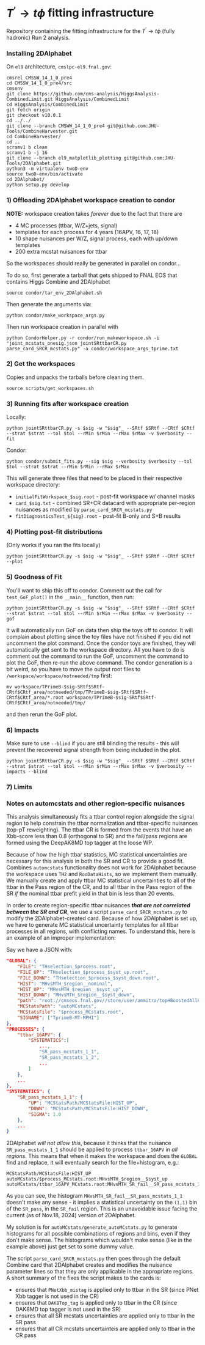 # $T^\prime \to t\phi$ fitting infrastructure

Repository containing the fitting infrastructure for the $T^\prime \to t \phi$ (fully hadronic) Run 2 analysis. 

### Installing 2DAlphabet
On `el9` architecture, `cmslpc-el9.fnal.gov`:


```
cmsrel CMSSW_14_1_0_pre4
cd CMSSW_14_1_0_pre4/src
cmsenv
git clone https://github.com/cms-analysis/HiggsAnalysis-CombinedLimit.git HiggsAnalysis/CombinedLimit
cd HiggsAnalysis/CombinedLimit
git fetch origin
git checkout v10.0.1
cd ../../
git clone --branch CMSWW_14_1_0_pre4 git@github.com:JHU-Tools/CombineHarvester.git
cd CombineHarvester/
cd ..
scramv1 b clean
scramv1 b -j 16
git clone --branch el9_matplotlib_plotting git@github.com:JHU-Tools/2DAlphabet.git
python3 -m virtualenv twoD-env
source twoD-env/bin/activate
cd 2DAlphabet/
python setup.py develop
```


### 1) Offloading 2DAlphabet workspace creation to condor
**NOTE:** workspace creation takes *forever* due to the fact that there are 
* 4 MC processes (ttbar, W/Z+jets, signal)
* templates for each process for 4 years (16APV, 16, 17, 18)
* 10 shape nuisances per W/Z, signal process, each with up/down templates
* 200 extra mcstat nuisances for ttbar 

So the workspaces should really be generated in parallel on condor... 

To do so, first generate a tarball that gets shipped to FNAL EOS that contains Higgs Combine and 2DAlphabet
```
source condor/tar_env_2DAlphabet.sh
```
Then generate the arguments via: 
```
python condor/make_workspace_args.py
```
Then run workspace creation in parallel with 
```
python CondorHelper.py -r condor/run_makeworkspace.sh -i "joint_mcstats_onesig.json jointSRttbarCR.py parse_card_SRCR_mcstats.py" -a condor/workspace_args_tprime.txt
```

### 2) Get the workspaces 

Copies and unpacks the tarballs before cleaning them. 
```
source scripts/get_workspaces.sh
```

### 3) Running fits after workspace creation 

Locally: 
```
python jointSRttbarCR.py -s $sig -w "$sig"_ --SRtf $SRtf --CRtf $CRtf --strat $strat --tol $tol --rMin $rMin --rMax $rMax -v $verbosity --fit 
```

Condor:
```
python condor/submit_fits.py --sig $sig --verbosity $verbosity --tol $tol --strat $strat --rMin $rMin --rMax $rMax 
```

This will generate three files that need to be placed in their respective workspace directory:

* `initialFitWorkspace_$sig.root` - post-fit workspace w/ channel masks 
* `card_$sig.txt` - combined SR+CR datacard with appropriate per-region nuisances as modified by `parse_card_SRCR_mcstats.py`
* `fitDiagnosticsTest_${sig}.root` - post-fit B-only and S+B results 

### 4) Plotting post-fit distributions 

(Only works if you ran the fits locally) 
```
python jointSRttbarCR.py -s $sig -w "$sig"_ --SRtf $SRtf --CRtf $CRtf --plot
```

### 5) Goodness of Fit
You'll want to ship this off to condor. Comment out the call for `test_GoF_plot()` in the `__main__` function, then run: 
```
python jointSRttbarCR.py -s $sig -w "$sig"_ --SRtf $SRtf --CRtf $CRtf --strat $strat --tol $tol --rMin $rMin --rMax $rMax -v $verbosity --gof
```

It will automatically run GoF on data then ship the toys off to condor. It will complain about plotting since the toy files have not finished if you did not uncomment the plot command. Once the condor toys are finished, they will automatically get sent to the workspace directory. All you have to do is comment out the command to run the GoF, uncomment the command to plot the GoF, then re-run the above command. The condor generation is a bit weird, so you have to move the output root files to `/workspace/workspace/notneeded/tmp` first:

```
mv workspace/TPrimeB-$sig-SRtf$SRtf-CRtf$CRtf_area/notneeded/tmp/TPrimeB-$sig-SRtf$SRtf-CRtf$CRtf_area/*.root workspace/TPrimeB-$sig-SRtf$SRtf-CRtf$CRtf_area/notneeded/tmp/
```

and then rerun the GoF plot. 

### 6) Impacts 
Make sure to use `--blind` if you are still blinding the results - this will prevent the recovered signal strength from being included in the plot. 
```
python jointSRttbarCR.py -s $sig -w "$sig"_ --SRtf $SRtf --CRtf $CRtf --strat $strat --tol $tol --rMin $rMin --rMax $rMax -v $verbosity --impacts --blind
```

### 7) Limits 


### Notes on automcstats and other region-specific nuisances

This analysis simultaneously fits a ttbar control region alongside the signal region to help constrain the ttbar normalization and ttbar-specific nuisances (top-pT reweighting). The ttbar CR is formed from the events that have an Xbb-score less than 0.8 (orthogonal to SR) and the fail/pass regions are formed using the DeepAK8MD top tagger at the loose WP. 

Because of how the high ttbar statistics, MC statistical uncertainties are necessary for this analysis in both the SR and CR to provide a good fit. Combines `automcstats` functionality does not work for 2DAlphabet because the workspace uses `TH2` and `RooDataHists`, so we implement them manually. We manually create and apply ttbar MC statistical uncertainties to all of the ttbar in the Pass region of the CR, and to all ttbar in the Pass region of the SR *if* the nominal ttbar prefit yield in that bin is less than 20 events. 

In order to create region-specific ttbar nuisances ***that are not correlated between the SR and CR***, we use a script `parse_card_SRCR_mcstats.py` to modify the 2DAlphabet-created card. Because of how 2DAlphabet is set up, we have to generate MC statistical uncertainty templates for all ttbar processes in all regions, with conflicting names. To understand this, here is an example of an improper implementation:

Say we have a JSON with:
```json
"GLOBAL": {
    "FILE": "THselection_$process.root",
    "FILE_UP": "THselection_$process_$syst_up.root",
    "FILE_DOWN": "THselection_$process_$syst_down.root",
    "HIST": "MHvsMTH_$region__nominal",
    "HIST_UP": "MHvsMTH_$region__$syst_up",
    "HIST_DOWN": "MHvsMTH_$region__$syst_down",
    "path": "root://cmseos.fnal.gov//store/user/ammitra/topHBoostedAllHad/selection",
    "MCStatsPath": "autoMCstats",
    "MCStatsFile": "$process_MCstats.root",
    "SIGNAME": ["TprimeB-MT-MPHI"]
},
"PROCESSES": {
    "ttbar_16APV": {
        "SYSTEMATICS":[
            ...,
            "SR_pass_mcstats_1_1",
            "SR_pass_mcstats_1_2", 
            ...
        ]
    },
    ...
},
"SYSTEMATICS": {
    "SR_pass_mcstats_1_1": {
        "UP": "MCStatsPath/MCStatsFile:HIST_UP",
        "DOWN": "MCStatsPath/MCStatsFile:HIST_DOWN",
        "SIGMA": 1.0
    },
    ...
}
```

2DAlphabet *will not allow this*, because it thinks that the nuisance `SR_pass_mcstats_1_1` should be applied to process `ttbar_16APV` in *all regions*. This means that when it makes the workspace and does the `GLOBAL` find and replace, it will eventually search for the file+histogram, e.g.:

```
MCStatsPath/MCStatsFile:HIST_UP
autoMCstats/$process_MCstats.root:MHvsMTH_$region__$syst_up
autoMCstats/ttbar_16APV_MCstats.root:MHvsMTH_SR_fail__SR_pass_mcstats_1_1
```

As you can see, the histogram `MHvsMTH_SR_fail__SR_pass_mcstats_1_1` doesn't make any sense - it implies a statistical uncertainty on the `(1,1)` bin of the `SR_pass`, in the `SR_fail` region. This is an unavoidable issue facing the current (as of Nov.18, 2024) version of 2DAlphabet. 

My solution is for `autoMCstats/generate_autoMCstats.py` to generate histograms for all possible combinations of regions and bins, even if they don't make sense. The histograms which wouldn't make sense (like in the example above) just get set to some dummy value. 

The script `parse_card_SRCR_mcstats.py` then goes through the default Combine card that 2DAlphabet creates and modifies the nuisance parameter lines so that they are only applicable in the appropriate regions. A short summary of the fixes the script makes to the cards is:

* ensures that `PNetXbb_mistag` is applied only to ttbar in the SR (since PNet Xbb tagger is not used in the CR)
* ensures that `DAK8Top_tag` is applied only to ttbar in the CR (since DAK8MD top tagger is not used in the SR)
* ensures that all SR mcstats uncertainties are applied only to ttbar in the SR pass
* ensures that all CR mcstats uncertainteis are applied only to ttbar in the CR pass

